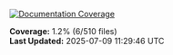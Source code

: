 <!-- Documentation Coverage Badge - Auto-generated by pre-commit hook -->
[![Documentation Coverage](https://img.shields.io/badge/Documentation%20Coverage-1.2%25-red?style=for-the-badge&logo=gitbook&logoColor=white)](./documentation-coverage-report.html)

**Coverage:** 1.2% (6/510 files)  
**Last Updated:** 2025-07-09 11:29:46 UTC
